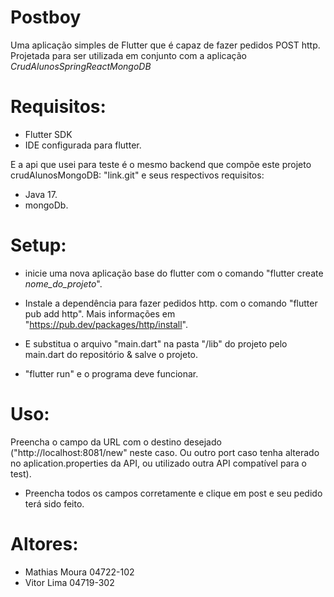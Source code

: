 # Postboy
Uma aplicação simples de Flutter que é capaz de fazer pedidos POST http. Projetada para ser utilizada em conjunto com a aplicação *CrudAlunosSpringReactMongoDB*

# Requisitos:
- Flutter SDK
- IDE configurada para flutter.

E a api que usei para teste é o mesmo backend que compõe este projeto crudAlunosMongoDB: "link.git"
e seus respectivos requisitos:
- Java 17.
- mongoDb.

# Setup:

- inicie uma nova aplicação base do flutter com o comando "flutter create *nome_do_projeto*".

- Instale a dependência para fazer pedidos http. com o comando "flutter pub add http".
Mais informações em "https://pub.dev/packages/http/install".

- E substitua o arquivo "main.dart" na pasta "/lib" do projeto pelo main.dart do repositório & salve o projeto.

- "flutter run" e o programa deve funcionar.

# Uso:
Preencha o campo da URL com o destino desejado ("http://localhost:8081/new" neste caso. Ou outro port caso tenha alterado no aplication.properties da API, ou utilizado outra API compatível para o test).

- Preencha todos os campos corretamente e clique em post e seu pedido terá sido feito.


# Altores:
- Mathias Moura 04722-102
- Vitor Lima    04719-302

